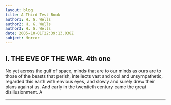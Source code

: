 ```yaml
---
layout: blog
title: A Third Test Book
author1: H. G. Wells
author2: H. G. Wells
author3: H. G. Wells
date: 2005-10-01T22:39:13.038Z
subject: Horror
---
```

## I. THE EVE OF THE WAR. 4th one

No yet across the gulf of space, minds that are to our minds as ours are to those of the beasts that perish, intellects vast and cool and unsympathetic, regarded this earth with envious eyes, and slowly and surely drew their plans against us. And early in the twentieth century came the great disillusionment. A

-----
